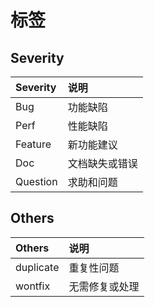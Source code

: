 # 标签

## Severity 

| Severity | 说明 |
| :-- | :-- |
| Bug | 功能缺陷 |
| Perf | 性能缺陷 |
| Feature | 新功能建议 |
| Doc | 文档缺失或错误 |
| Question | 求助和问题 |

## Others

| Others | 说明 |
| :-- | :-- |
| duplicate | 重复性问题 |
| wontfix | 无需修复或处理 |

